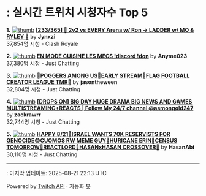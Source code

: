 # : 실시간 트위치 시청자수 Top 5

**1.** [![thumb](https://static-cdn.jtvnw.net/previews-ttv/live_user_jynxzi-320x180.jpg)](https://twitch.tv/Jynxzi)
**[[233/365] 🔴 2v2 vs EVERY Arena w/ Ron -> LADDER w/ MO & RYLEY 🔴](https://twitch.tv/Jynxzi)** by **Jynxzi**<br>37,854명 시청  - Clash Royale

**2.** [![thumb](https://static-cdn.jtvnw.net/previews-ttv/live_user_anyme023-320x180.jpg)](https://twitch.tv/Anyme023)
**[EN MODE CUISINE LES MECS !discord !don](https://twitch.tv/Anyme023)** by **Anyme023**<br>37,380명 시청  - Just Chatting

**3.** [![thumb](https://static-cdn.jtvnw.net/previews-ttv/live_user_jasontheween-320x180.jpg)](https://twitch.tv/jasontheween)
**[🔴POGGERS AMONG US🔴EARLY STREAM🔴FLAG FOOTBALL CREATOR LEAGUE TMR🔴](https://twitch.tv/jasontheween)** by **jasontheween**<br>32,804명 시청  - Just Chatting

**4.** [![thumb](https://static-cdn.jtvnw.net/previews-ttv/live_user_zackrawrr-320x180.jpg)](https://twitch.tv/zackrawrr)
**[[DROPS ON] BIG DAY HUGE DRAMA BIG NEWS AND GAMES MULTISTREAMING+REACTS | Follow My 24/7 channel @asmongold247](https://twitch.tv/zackrawrr)** by **zackrawrr**<br>32,744명 시청  - Just Chatting

**5.** [![thumb](https://static-cdn.jtvnw.net/previews-ttv/live_user_hasanabi-320x180.jpg)](https://twitch.tv/HasanAbi)
**[HAPPY 8/21🤬ISRAEL WANTS 70K RESERVISTS FOR GENOCIDE😡CUOMOS RW MEME GUY🤬HURICANE ERIN🤬CENSUS TOMORROW🤬REACTLORD🤬HASANxHASAN CROSSOVER🤬](https://twitch.tv/HasanAbi)** by **HasanAbi**<br>30,110명 시청  - Just Chatting


---
: 마지막 업데이트: 2025-08-21 22:13 UTC

Powered by [Twitch API](https://dev.twitch.tv/docs/api/reference) · 자동화 봇